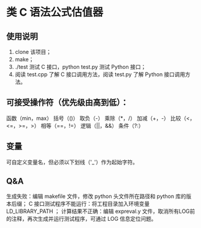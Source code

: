 # 类 C 语法公式估值器

## 使用说明
1. clone 该项目；
2. make；
3. ./test 测试 C 接口，python test.py 测试 Python 接口；
4. 阅读 test.cpp 了解 C 接口调用方法，阅读 test.py 了解 Python 接口调用方法。

## 可接受操作符（优先级由高到低）：
函数（min，max）
括号（()）
取负（-）
乘除（*，/）
加减（+，-）
比较（<，<=，>=，>）
相等（==，!=）
逻辑（||，&&）
条件（?:）

## 变量
可自定义变量名，但必须以下划线（'_'）作为起始字符。

## Q&A
生成失败：编辑 makefile 文件，修改 python 头文件所在路径和 python 库的版本后缀；
C 接口测试程序不能运行：将工程目录加入环境变量 LD_LIBRARY_PATH ；
计算结果不正确：编辑 expreval.y 文件，取消所有LOG前的注释，再次生成并运行测试程序，可通过 LOG 信息定位问题。
